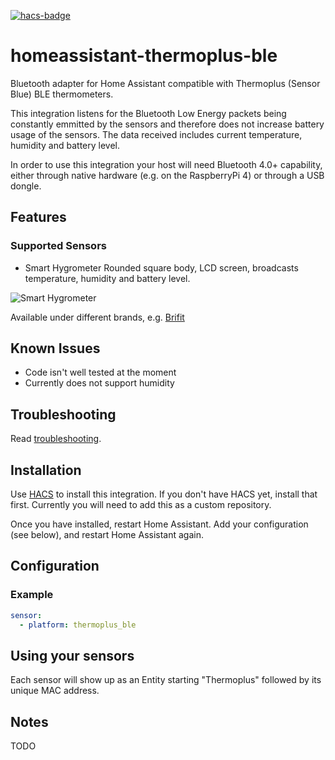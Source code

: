 [![hacs-badge][hacs-badge]][hacs-link]

# homeassistant-thermoplus-ble

Bluetooth adapter for Home Assistant compatible with Thermoplus (Sensor Blue) BLE thermometers.

This integration listens for the Bluetooth Low Energy packets being constantly emmitted by the sensors and therefore does not increase battery usage of the sensors. The data received includes current temperature, humidity and battery level.

In order to use this integration your host will need Bluetooth 4.0+ capability, either through native hardware (e.g. on the RaspberryPi 4) or through a USB dongle.

## Features

### Supported Sensors

- Smart Hygrometer
  Rounded square body, LCD screen, broadcasts temperature, humidity and battery level.

![Smart Hygrometer][smart-hygrometer-image]

Available under different brands, e.g. [Brifit][smart-hygrometer-link]

## Known Issues

- Code isn't well tested at the moment
- Currently does not support humidity

## Troubleshooting

Read [troubleshooting][troubleshooting-link].

## Installation

Use [HACS][hacs-site] to install this integration. If you don't have HACS yet, install that first. Currently you will need to add this as a custom repository.

Once you have installed, restart Home Assistant. Add your configuration (see below), and restart Home Assistant again.

## Configuration

### Example

```yaml
sensor:
  - platform: thermoplus_ble
```

## Using your sensors

Each sensor will show up as an Entity starting "Thermoplus" followed by its unique MAC address.

## Notes

TODO

[hacs-badge]: https://img.shields.io/badge/HACS-Custom-orange.svg
[hacs-link]: https://github.com/custom-components/hacs
[hacs-site]: https://hacs.xyz/
[smart-hygrometer-image]: https://github.com/araines/homeassistant-thermoplus-ble/raw/master/images/smart-hygrometer.jpg
[smart-hygrometer-link]: https://www.amazon.co.uk/Brifit-Thermometer-Hygrometer-Temperature-Greenhouse/dp/B08BHPS45S
[troubleshooting-link]: https://github.com/araines/homeassistant-thermoplus-ble/blob/master/troubleshooting.md
